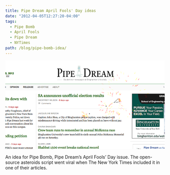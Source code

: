 ```yaml
---
title: Pipe Dream April Fools' Day ideas
date: "2012-04-05T12:27:20-04:00"
tags:
  - Pipe Bomb
  - April Fools
  - Pipe Dream
  - NYTimes
path: /blog/pipe-bomb-idea/
---
```


![Asteroid game on the Pipe Dream website](./pipe-dream-april-fools.png)

An idea for Pipe Bomb, Pipe Dream’s April Fools’ Day issue. The open-source asteroids script went viral when The New York Times included it in one of their articles.

